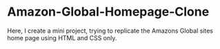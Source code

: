 # Amazon-Global-Homepage-Clone
Here, I create a mini project, trying to replicate the Amazons Global sites home page using HTML and CSS only.
